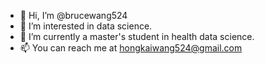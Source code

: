- 👋 Hi, I’m @brucewang524
- 👀 I’m interested in data science.
- 🌱 I’m currently a master's student in health data science.
- 📫 You can reach me at hongkaiwang524@gmail.com

<!---
brucewang524/brucewang524 is a ✨ special ✨ repository because its `README.md` (this file) appears on your GitHub profile.
You can click the Preview link to take a look at your changes.
--->
